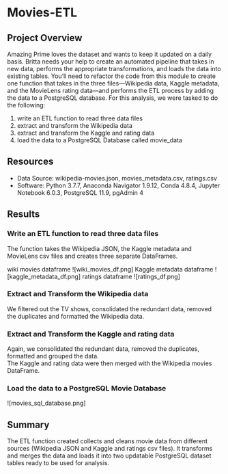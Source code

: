 # Movies-ETL

## Project Overview
Amazing Prime loves the dataset and wants to keep it updated on a daily basis. Britta needs your help to create an automated pipeline that takes in new data, performs the appropriate transformations, and loads the data into existing tables. You’ll need to refactor the code from this module to create one function that takes in the three files—Wikipedia data, Kaggle metadata, and the MovieLens rating data—and performs the ETL process by adding the data to a PostgreSQL database.
For this analysis, we were tasked to do the following:
1. write an ETL function to read three data files
2. extract and transform the Wikipedia data
3. extract and transform the Kaggle and rating data
4. load the data to a PostgreSQL Database called movie_data

## Resources
- Data Source: wikipedia-movies.json, movies_metadata.csv, ratings.csv
- Software: Python 3.7.7, Anaconda Navigator 1.9.12, Conda 4.8.4, Jupyter Notebook 6.0.3, PostgreSQL 11.9, pgAdmin 4

## Results

### Write an ETL function to read three data files
The function takes the Wikipedia JSON, the Kaggle metadata and MovieLens csv files and creates three separate DataFrames.

wiki movies dataframe
![wiki_movies_df.png]
Kaggle metadata dataframe
![kaggle_metadata_df.png]
ratings dataframe
![ratings_df.png]

### Extract and Transform the Wikipedia data
We filtered out the TV shows, consolidated the redundant data, removed the duplicates and formatted the Wikipedia data.


### Extract and Transform the Kaggle and rating data
Again, we consolidated the redundant data, removed the duplicates, formatted and grouped the data.\
The Kaggle and rating data were then merged with the Wikipedia movies DataFrame.

### Load the data to a PostgreSQL Movie Database
![movies_sql_database.png]

## Summary
The ETL function created collects and cleans movie data from different sources (Wikipedia JSON and Kaggle and ratings csv files). It transforms and merges the data and loads it into two updatable PostgreSQL dataset tables ready to be used for analysis.